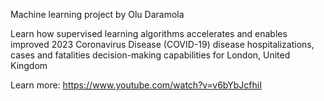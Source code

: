 Machine learning project by Olu Daramola

Learn how supervised learning algorithms accelerates and enables improved 2023 Coronavirus Disease (COVID-19) disease hospitalizations, cases and fatalities decision-making capabilities for London, United Kingdom

Learn more: https://www.youtube.com/watch?v=v6bYbJcfhiI

